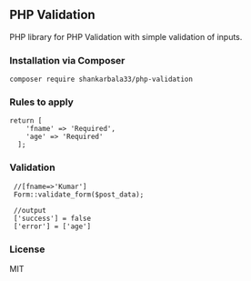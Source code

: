 ## PHP Validation

PHP library for PHP Validation with simple validation of inputs.

### Installation via Composer

    composer require shankarbala33/php-validation

### Rules to apply
    
    return [
        'fname' => 'Required',
        'age' => 'Required'
      ];
      
### Validation

     //[fname=>'Kumar']
     Form::validate_form($post_data);
     
     //output
     ['success'] = false
     ['error'] = ['age']
     
     
### License

MIT
